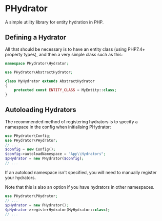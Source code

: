 # PHydrator

A simple utility library for entity hydration in PHP.

## Defining a Hydrator

All that should be necessary is to have an entity class (using PHP7.4+ property types), and then a very simple class such as this:

```php
namespace PHydrator\Hydrator;

use PHydrator\AbstractHydrator;

class MyHydrator extends AbstractHydrator
{
    protected const ENTITY_CLASS = MyEntity::class;
}
```

## Autoloading Hydrators

The recommended method of registering hydrators is to specify a namespace in the config when initialising PHydrator:

```php
use PHydrator\Config;
use PHydrator\PHydrator;
// ...
$config = new Config();
$config->autoloadNamespace = "App\\Hydrators";
$pHydrator = new PHydrator($config);
// ...
```

If an autoload namespace isn't specified, you will need to manually register your hydrators.

Note that this is also an option if you have hydrators in other namespaces.

```php
use PHydrator\PHydrator;
// ...
$pHydrator = new PHydrator();
$pHydrator->registerHydrator(MyHydrator::class);
// ...
```
